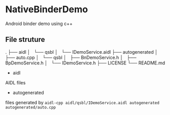 # NativeBinderDemo
Android binder demo using c++

## File struture
.
├── aidl
│   └── qsbl
│       └── IDemoService.aidl
├── autogenerated
│   ├── auto.cpp
│   └── qsbl
│       ├── BnDemoService.h
│       ├── BpDemoService.h
│       └── IDemoService.h
├── LICENSE
└── README.md

* aidl

AIDL files

* autogenerated

files generated by `aidl-cpp aidl/qsbl/IDemoService.aidl autogenerated autogenerated/auto.cpp`
